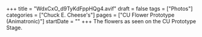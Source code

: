 +++
title = "WdxCxO_d9TyKdFppHQg4.avif"
draft = false
tags = ["Photos"]
categories = ["Chuck E. Cheese's"]
pages = ["CU Flower Prototype (Animatronic)"]
startDate = ""
+++
The flowers as seen on the CU Prototype Stage.
